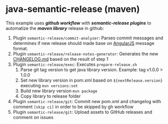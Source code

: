 # java-semantic-release (maven)

This example uses ***github workflow*** with ***semantic-release plugins*** to automatize the ***maven library*** release in github:

1. Plugin ```semantic-release/commit-analyzer```: Parses commit messages and determines if new release should made base on 
[AngularJS](https://github.com/angular/angular.js/blob/master/DEVELOPERS) message format.
2. Plugin ```semantic-release/release-notes-generator```: Generates the new [CHANGELOG.md](CHANGELOG.md) based on the result of step 1
3. Plugin ```semantic-release/exec```: Executes ```prepare-release.sh```
    1. Parse git tag version to get java library version. Example:  tag v1.0.0 > 1.0.0
    2. Set new library version in pom.xml based on ```${nextRelease.version}``` executing ```mvn versions:set```
    3. Build new library version ```mvn package```
    4. Copy library to release folder
4. Plugin ```semantic-release/git```: Commit new pom.xml and changelog with comment ```[skip ci]``` in order to be skipped by gh workflow
5. Plugin ```semantic-release/git```: Upload assets to GitHub releases and comment on issues




